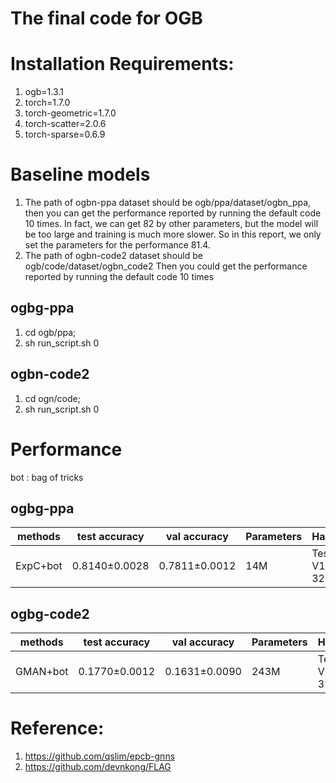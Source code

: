 # The final code for OGB
# Installation Requirements:
1. ogb=1.3.1
2. torch=1.7.0
3. torch-geometric=1.7.0
4. torch-scatter=2.0.6
5. torch-sparse=0.6.9

# Baseline models
1. The path of ogbn-ppa dataset should be ogb/ppa/dataset/ogbn_ppa, then you can get the performance reported by running the default code 10 times. In fact, we can get 82 by other parameters, but the model will be too large and training is much more slower. So in this report, we only set the parameters for the performance 81.4.
2. The path of ogbn-code2 dataset should be ogb/code/dataset/ogbn_code2
Then you could get the performance reported by running the default code 10 times

## ogbg-ppa
1. cd ogb/ppa; 
2. sh run_script.sh 0

## ogbn-code2
1. cd ogn/code;
2. sh run_script.sh 0

# Performance
bot : bag of tricks
## ogbg-ppa
| methods | test accuracy | val accuracy | Parameters | Hardware |
| ------ | ------ | ----- | ----- | ----- |
| ExpC+bot | 0.8140±0.0028 | 0.7811±0.0012 | 14M | Tesla V100 32GB |

## ogbg-code2
| methods | test accuracy | val accuracy | Parameters | Hardware |
| ------ | ------ | ----- | ----- | ----- |
| GMAN+bot | 0.1770±0.0012 | 0.1631±0.0090 | 243M | Tesla V100 32GB |

# Reference:
1. https://github.com/qslim/epcb-gnns
2. https://github.com/devnkong/FLAG
